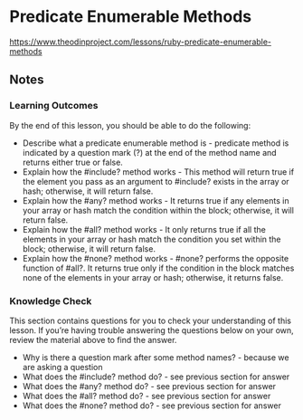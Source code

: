 # Predicate Enumerable Methods

https://www.theodinproject.com/lessons/ruby-predicate-enumerable-methods

## Notes

### Learning Outcomes

By the end of this lesson, you should be able to do the following:

* Describe what a predicate enumerable method is - predicate method is indicated by a question mark (?) at the end of the method name and returns either true or false. 
* Explain how the #include? method works - This method will return true if the element you pass as an argument to #include? exists in the array or hash; otherwise, it will return false.
* Explain how the #any? method works - It returns true if any elements in your array or hash match the condition within the block; otherwise, it will return false.
* Explain how the #all? method works -  It only returns true if all the elements in your array or hash match the condition you set within the block; otherwise, it will return false.
* Explain how the #none? method works - #none? performs the opposite function of #all?. It returns true only if the condition in the block matches none of the elements in your array or hash; otherwise, it returns false.

### Knowledge Check

This section contains questions for you to check your understanding of this lesson. If you’re having trouble answering the questions below on your own, review the material above to find the answer.

* Why is there a question mark after some method names? - because we are asking a question
* What does the #include? method do? - see previous section for answer
* What does the #any? method do? - see previous section for answer
* What does the #all? method do? - see previous section for answer
* What does the #none? method do? - see previous section for answer